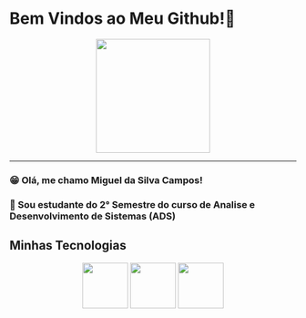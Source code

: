 # Bem Vindos ao Meu Github!🙋

<center><figure><img src="https://c.tenor.com/-qXuda8L3TYAAAAC/tenor.gif"
width="200px"
height="">

</figure></center>

--------------

### 😁 Olá, me chamo Miguel da Silva Campos!

### 🏫  Sou estudante do 2° Semestre do curso de Analise e Desenvolvimento de Sistemas (ADS)

## Minhas Tecnologias

<center><img width="80px" src="https://cdn.jsdelivr.net/gh/devicons/devicon@latest/icons/html5/html5-original.svg"> <img width="80px" src="https://cdn.jsdelivr.net/gh/devicons/devicon@latest/icons/css3/css3-original.svg"> <img width="80px" src="https://cdn.jsdelivr.net/gh/devicons/devicon@latest/icons/python/python-original.svg"></center>



<!--
**Gueguel12/Gueguel12** is a ✨ _special_ ✨ repository because its `README.md` (this file) appears on your GitHub profile.

Here are some ideas to get you started:

- 🔭 I’m currently working on ...
- 🌱 I’m currently learning ...
- 👯 I’m looking to collaborate on ...
- 🤔 I’m looking for help with ...
- 💬 Ask me about ...
- 📫 How to reach me: ...
- 😄 Pronouns: ...
- ⚡ Fun fact: ...
-->
